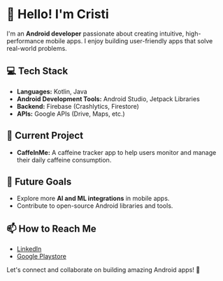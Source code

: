 # 👋 Hello! I'm Cristi

I'm an **Android developer** passionate about creating intuitive, high-performance mobile apps. I enjoy building user-friendly apps that solve real-world problems.

## 💻 Tech Stack
- **Languages:** Kotlin, Java
- **Android Development Tools:** Android Studio, Jetpack Libraries
- **Backend:** Firebase (Crashlytics, Firestore)
- **APIs:** Google APIs (Drive, Maps, etc.)
  
## 🔭 Current Project
- **CaffeInMe:** A caffeine tracker app to help users monitor and manage their daily caffeine consumption.

## 🎯 Future Goals
- Explore more **AI and ML integrations** in mobile apps.
- Contribute to open-source Android libraries and tools.

## 📫 How to Reach Me
- [LinkedIn](https://www.linkedin.com/in/ditacristianionut)
- [Google Playstore](https://play.google.com/store/apps/dev?id=6998019639923772389)

Let's connect and collaborate on building amazing Android apps! 🚀
